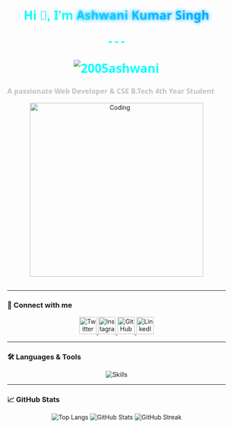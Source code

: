 <div align="center">
  <h1 style="color: #00ffff; font-family: 'Segoe UI', Tahoma, Geneva, Verdana, sans-serif; transition: all 0.8s ease-in-out;">
    Hi 👋, I'm <span style="background: linear-gradient(to right, #00ffff, #00aaff); -webkit-background-clip: text; -webkit-text-fill-color: transparent; font-weight: 700; text-shadow: 0 0 10px #00aaff;">Ashwani Kumar Singh</span>
    
    ---
  <img src="https://komarev.com/ghpvc/?username=2005ashwani&label=Profile%20views&color=blue&style=flat" alt="2005ashwani" />
</div>
    
  </h1>
  <h3 style="color: #c0c0c0; font-family: 'Segoe UI', Tahoma, Geneva, Verdana, sans-serif;">A passionate Web Developer & CSE B.Tech 4th Year Student</h3>
</div>

<div align="center">
  <a href="https://github.com/2005Ashwani">
    <img src="https://user-images.githubusercontent.com/65373279/148280039-301b677b-74e7-49f8-af75-15e7c9253d74.png" alt="Coding" width="400" />
  </a>
</div>

<br/>

---

### 🔗 Connect with me
<p align="center">
  <a href="https://twitter.com/ashwanikumars05" target="_blank">
    <img src="https://img.icons8.com/fluent/48/000000/twitter.png" alt="Twitter" height="40" width="40"/>
  </a>
  <a href="https://instagram.com/ashwani_kumar_singh_03" target="_blank">
    <img src="https://img.icons8.com/fluent/48/000000/instagram-new.png" alt="Instagram" height="40" width="40"/>
  </a>
  <a href="https://github.com/2005Ashwani" target="_blank">
    <img src="https://img.icons8.com/fluency/48/000000/github.png" alt="GitHub" height="40" width="40"/>
  </a>
    <a href="https://www.linkedin.com/in/2005ashwani/" target="_blank">
<img src="https://img.icons8.com/fluency/48/linkedin.png" alt="LinkedIn" height="40" width="40"/>
  </a>
</p>

---

### 🛠️ Languages & Tools
<p align="center">
  <img src="https://skillicons.dev/icons?i=html,css,tailwind,js,react,nodejs,express,mongodb,mongoose,postman,python,c,git,linux" alt="Skills" />
</p>

---

### 📈 GitHub Stats
<p align="center">
  <img src="https://github-readme-stats.vercel.app/api/top-langs?username=2005ashwani&show_icons=true&locale=en&layout=compact&theme=dark" alt="Top Langs" />
  <img src="https://github-readme-stats.vercel.app/api?username=2005ashwani&show_icons=true&locale=en&theme=dark" alt="GitHub Stats" />
  <img src="https://github-readme-streak-stats.herokuapp.com/?user=2005ashwani&theme=dark" alt="GitHub Streak" />
</p>
